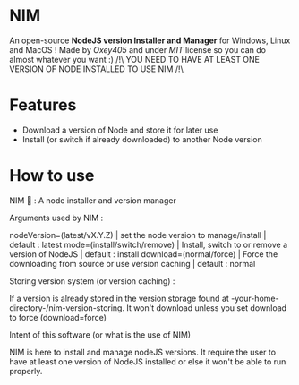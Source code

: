 # NIM
An open-source **NodeJS version Installer and Manager** for Windows, Linux and MacOS !
Made by *Oxey405* and under *MIT* license so you can do almost whatever you want :)
/!\ YOU NEED TO HAVE AT LEAST ONE VERSION OF NODE INSTALLED TO USE NIM /!\
# Features
- Download a version of Node and store it for later use
- Install (or switch if already downloaded) to another Node version
# How to use
NIM 🚀 : A node installer and version manager

Arguments used by NIM :

nodeVersion=(latest/vX.Y.Z) | set the node version to manage/install | default : latest
mode=(install/switch/remove) | Install, switch to or remove a version of NodeJS | default : install
download=(normal/force) | Force the downloading from source or use version caching | default : normal

Storing version system (or version caching) :

If a version is already stored in the version storage found at -your-home-directory-/nim-version-storing.
It won't download unless you set download to force (download=force)

Intent of this software (or what is the use of NIM)

NIM is here to install and manage nodeJS versions. It require the user to have at least one version of NodeJS installed
 or else it won't be able to run properly.
